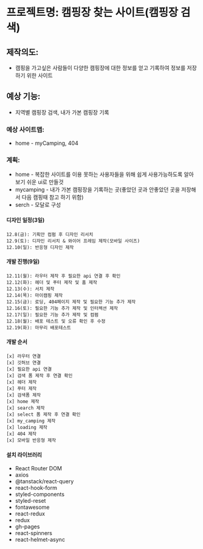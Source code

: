 # 프로젝트명: 캠핑장 찾는 사이트(캠핑장 검색)

## 제작의도:

- 캠핑을 가고싶은 사람들이 다양한 캠핑장에 대한 정보를 얻고 기록하여 정보를 저장하기 위한 사이트

## 예상 기능:

- 지역별 캠핑장 검색, 내가 가본 캠핑장 기록

### 예상 사이트맵:

- home - myCamping, 404

### 계획:

- home - 복잡한 사이트를 이용 못하는 사용자들을 위해 쉽게 사용가능하도록 알아보기 쉬운 ui로 만들것
- mycamping - 내가 가본 캠핑장을 기록하는 곳(좋았던 곳과 안좋았던 곳을 저장해서 다음 캠핑때 참고 하기 위함)
- serch - 모달로 구성

#### 디자인 일정(3일)

    12.8(금): 기획안 컴펌 후 디자인 리서치
    12.9(토): 디자인 리서치 & 와이어 프레임 제작(모바일 사이즈)
    12.10(일): 반응형 디자인 제작

#### 개발 진행(9일)

    12.11(월): 라우터 제작 후 필요한 api 연결 후 확인
    12.12(화): 헤더 및 푸터 제작 및 홈 제작
    12.13(수): 서치 제작
    12.14(목): 마이캠핑 제작
    12.15(금): 로딩, 404페이지 제작 및 필요한 기능 추가 제작
    12.16(토): 필요한 기능 추가 제작 및 인터렉션 제작
    12.17(일): 필요한 기능 추가 제작 및 컴펌
    12.18(월): 배포 테스트 및 오류 확인 후 수정
    12.19(화): 마무리 배포테스트

#### 개발 순서

    [x] 라우터 연결
    [x] 깃허브 연결
    [x] 필요한 api 연결
    [x] 검색 폼 제작 후 연결 확인
    [x] 헤더 제작
    [x] 푸터 제작
    [x] 검색폼 제작
    [x] home 제작
    [x] search 제작
    [x] select 폼 제작 후 연결 확인
    [x] my_camping 제작
    [x] loading 제작
    [x] 404 제작
    [x] 모바일 반응형 제작

#### 설치 라이브러리

- React Router DOM
- axios
- @tanstack/react-query
- react-hook-form
- styled-components
- styled-reset
- fontawesome
- react-redux
- redux
- gh-pages
- react-spinners
- react-helmet-async
